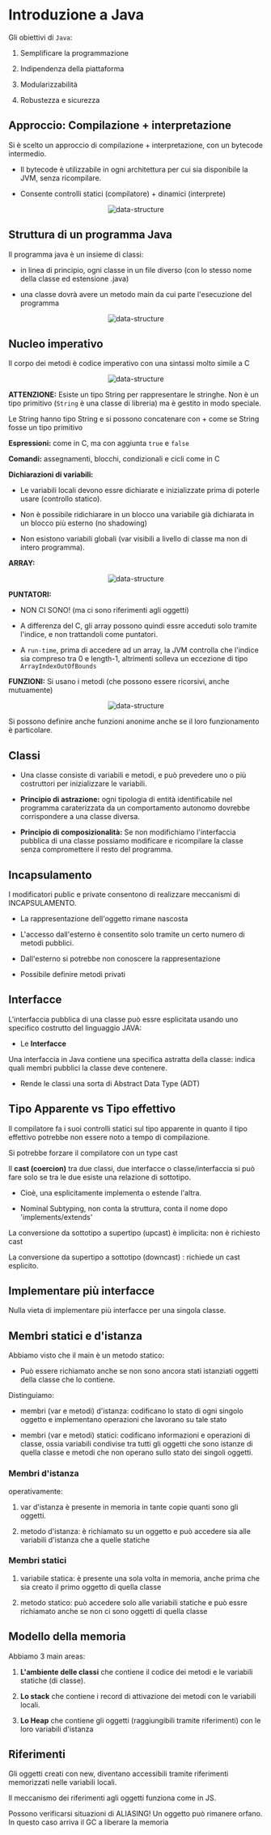# Introduzione a Java

Gli obiettivi di `Java`:

1. Semplificare la programmazione

2. Indipendenza della piattaforma

3. Modularizzabilità

4. Robustezza e sicurezza

## Approccio: Compilazione + interpretazione

Si è scelto un approccio di compilazione + interpretazione, con un bytecode intermedio.

- Il bytecode è utilizzabile in ogni architettura per cui sia disponibile la JVM, senza ricompilare.

- Consente controlli statici (compilatore) + dinamici (interprete)

<p align="center">
  <img src="./assets/pdp49.png" alt="data-structure" />
</p>

## Struttura di un programma Java

Il programma java è un insieme di classi:

- in linea di principio, ogni classe in un file diverso (con lo stesso nome della classe ed estensione .java)

- una classe dovrà avere un metodo main da cui parte l'esecuzione del programma

<p align="center">
  <img src="./assets/pdp50.png" alt="data-structure" />
</p>

## Nucleo imperativo

Il corpo dei metodi è codice imperativo con una sintassi molto simile a C

<p align="center">
  <img src="./assets/pdp51.png" alt="data-structure" />
</p>

**ATTENZIONE:** Esiste un tipo String per rappresentare le stringhe. Non è un tipo primitivo (`String` è una classe di libreria) ma è gestito in modo speciale.

Le String hanno tipo String e si possono concatenare con + come se String fosse un tipo primitivo

**Espressioni:** come in C, ma con aggiunta `true` e `false`

**Comandi:** assegnamenti, blocchi, condizionali e cicli come in C

**Dichiarazioni di variabili:**

- Le variabili locali devono essre dichiarate e inizializzate prima di poterle usare (controllo statico).

- Non è possibile ridichiarare in un blocco una variabile già dichiarata in un blocco più esterno (no shadowing)

- Non esistono variabili globali (var visibili a livello di classe ma non di intero programma).

**ARRAY:**

<p align="center">
  <img src="./assets/pdp52.png" alt="data-structure" />
</p>

**PUNTATORI:**

- NON CI SONO! (ma ci sono riferimenti agli oggetti)

- A differenza del C, gli array possono quindi essre acceduti solo tramite l'indice, e non trattandoli come puntatori.

- A `run-time`, prima di accedere ad un array, la JVM controlla che l'indice sia compreso tra 0 e length-1, altrimenti solleva un eccezione di tipo `ArrayIndexOutOfBounds`

**FUNZIONI:**
Si usano i metodi (che possono essere ricorsivi, anche mutuamente)

<p align="center">
  <img src="./assets/pdp53.png" alt="data-structure" />
</p>

Si possono definire anche funzioni anonime anche se il loro funzionamento è particolare.

## Classi

- Una classe consiste di variabili e metodi, e può prevedere uno o più costruttori per inizializzare le variabili.

- **Principio di astrazione:** ogni tipologia di entità identificabile nel programma caraterizzata da un comportamento autonomo dovrebbe corrispondere a una classe diversa.

- **Principio di composizionalità:** Se non modifichiamo l'interfaccia pubblica di una classe possiamo modificare e ricompilare la classe senza compromettere il resto del programma.

## Incapsulamento

I modificatori public e private consentono di realizzare meccanismi di INCAPSULAMENTO.

- La rappresentazione dell'oggetto rimane nascosta

- L'accesso dall'esterno è consentito solo tramite un certo numero di metodi pubblici.

- Dall'esterno si potrebbe non conoscere la rappresentazione

- Possibile definire metodi privati

## Interfacce

L'interfaccia pubblica di una classe può essre esplicitata usando uno specifico costrutto del linguaggio JAVA:

- Le **Interfacce**

Una interfaccia in Java contiene una specifica astratta della classe: indica quali membri pubblici la classe deve contenere.

- Rende le classi una sorta di Abstract Data Type (ADT)

## Tipo Apparente vs Tipo effettivo

Il compilatore fa i suoi controlli statici sul tipo apparente in quanto il tipo effettivo potrebbe non essere noto a tempo di compilazione.

Si potrebbe forzare il compilatore con un type cast

Il **cast (coercion)** tra due classi, due interfacce o classe/interfaccia si può fare solo se tra le due esiste una relazione di sottotipo.

- Cioè, una esplicitamente implementa o estende l'altra.

- Nominal Subtyping, non conta la struttura, conta il nome dopo 'implements/extends'

La conversione da sottotipo a supertipo (upcast) è implicita: non è richiesto cast

La conversione da supertipo a sottotipo (downcast) : richiede un cast esplicito.

## Implementare più interfacce

Nulla vieta di implementare più interfacce per una singola classe.

## Membri statici e d'istanza

Abbiamo visto che il main è un metodo statico:

- Può essere richiamato anche se non sono ancora stati istanziati oggetti della classe che lo contiene.

Distinguiamo:

- membri (var e metodi) d'istanza: codificano lo stato di ogni singolo oggetto e implementano operazioni che lavorano su tale stato

- membri (var e metodi) statici: codificano informazioni e operazioni di classe, ossia variabili condivise tra tutti gli oggetti che sono istanze di quella classe e metodi che non operano sullo stato dei singoli oggetti.

### Membri d'istanza

operativamente:

1. var d'istanza è presente in memoria in tante copie quanti sono gli oggetti.

2. metodo d'istanza: è richiamato su un oggetto e può accedere sia alle variabili d'istanza che a quelle statiche

### Membri statici

1. variabile statica: è presente una sola volta in memoria, anche prima che sia creato il primo oggetto di quella classe

2. metodo statico: può accedere solo alle variabili statiche e può essre richiamato anche se non ci sono oggetti di quella classe

## Modello della memoria

Abbiamo 3 main areas:

1. **L'ambiente delle classi** che contiene il codice dei metodi e le variabili statiche (di classe).

2. **Lo stack** che contiene i record di attivazione dei metodi con le variabili locali.

3. **Lo Heap** che contiene gli oggetti (raggiungibili tramite riferimenti) con le loro variabili d'istanza

## Riferimenti

Gli oggetti creati con new, diventano accessibili tramite riferimenti memorizzati nelle variabili locali.

Il meccanismo dei riferimenti agli oggetti funziona come in JS.

Possono verificarsi situazioni di ALIASING!
Un oggetto può rimanere orfano. In questo caso arriva il GC a liberare la memoria
